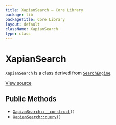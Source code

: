 ```yaml
---
title: XapianSearch — Core Library
package: lib
packageTitle: Core Library
layout: default
className: XapianSearch
type: class
---
```


# XapianSearch

<code>XapianSearch</code> is a class derived from <code><a href="SearchEngine">SearchEngine</a></code>.

<a href="https://github.com/eregansu/lib/blob/master/search/xapiansearch.php">View source</a>

## Public Methods

* <code><a href="XapianSearch%3A%3A__construct">XapianSearch::__construct</a>()</code>
* <code><a href="XapianSearch%3A%3Aquery">XapianSearch::query</a>()</code>

